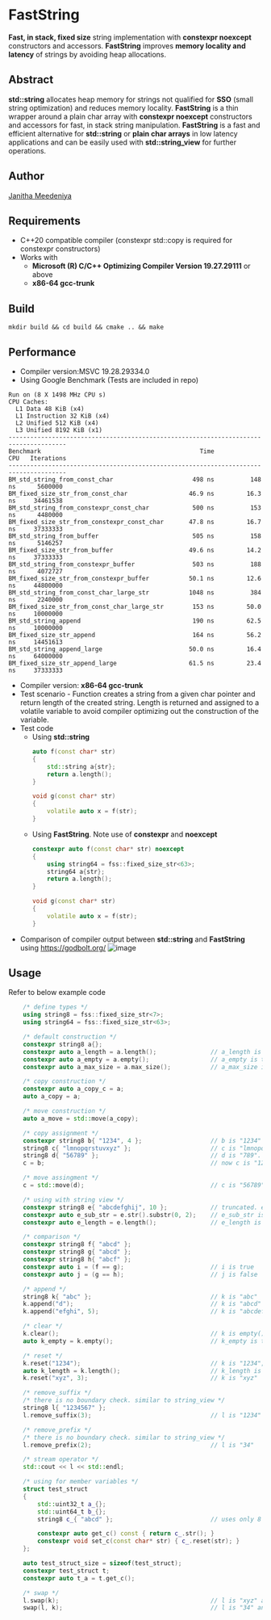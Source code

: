# FastString
**Fast, in stack, fixed size** string implementation with **constexpr noexcept** constructors and accessors. **FastString** improves **memory locality and latency** of strings by avoiding heap allocations.

## Abstract
**std::string** allocates heap memory for strings not qualified for **SSO** (small string optimization) and reduces memory locality. **FastString** is a thin wrapper around a plain char array with **constexpr noexcept** constructors and accessors for fast, in stack string manipulation. **FastString** is a fast and efficient alternative for **std::string** or **plain char arrays** in low latency applications and can be easily used with **std::string_view** for further operations.

## Author
[Janitha Meedeniya](https://www.linkedin.com/in/janitha-meedeniya) 

## Requirements	
* C++20 compatible compiler (constexpr std::copy is required for constexpr constructors)
* Works with 
   * **Microsoft (R) C/C++ Optimizing Compiler Version 19.27.29111** or above
   * **x86-64 gcc-trunk**

## Build
```console
mkdir build && cd build && cmake .. && make
```

## Performance
* Compiler version:MSVC 19.28.29334.0
* Using Google Benchmark (Tests are included in repo)
```console
Run on (8 X 1498 MHz CPU s)
CPU Caches:
  L1 Data 48 KiB (x4)
  L1 Instruction 32 KiB (x4)
  L2 Unified 512 KiB (x4)
  L3 Unified 8192 KiB (x1)
--------------------------------------------------------------------------------------
Benchmark                                            Time             CPU   Iterations
--------------------------------------------------------------------------------------
BM_std_string_from_const_char                      498 ns          148 ns      5600000
BM_fixed_size_str_from_const_char                 46.9 ns         16.3 ns     34461538
BM_std_string_from_constexpr_const_char            500 ns          153 ns      4480000
BM_fixed_size_str_from_constexpr_const_char       47.8 ns         16.7 ns     37333333
BM_std_string_from_buffer                          505 ns          158 ns      5146257
BM_fixed_size_str_from_buffer                     49.6 ns         14.2 ns     37333333
BM_std_string_from_constexpr_buffer                503 ns          188 ns      4072727
BM_fixed_size_str_from_constexpr_buffer           50.1 ns         12.6 ns     44800000
BM_std_string_from_const_char_large_str           1048 ns          384 ns      2240000
BM_fixed_size_str_from_const_char_large_str        153 ns         50.0 ns     10000000
BM_std_string_append                               190 ns         62.5 ns     10000000
BM_fixed_size_str_append                           164 ns         56.2 ns     14451613
BM_std_string_append_large                        50.0 ns         16.4 ns     64000000
BM_fixed_size_str_append_large                    61.5 ns         23.4 ns     37333333
```

* Compiler version: **x86-64 gcc-trunk**
* Test scenario - Function creates a string from a given char pointer and return length of the created string. Length is returned and assigned to a volatile variable to avoid compiler optimizing out the construction of the variable.
* Test code 
    * Using **std::string**
        ```cpp
        auto f(const char* str)
        {
            std::string a{str};
            return a.length();
        }

        void g(const char* str)
        {
            volatile auto x = f(str);
        }
        ```
    * Using **FastString**. Note use of **constexpr** and **noexcept**
        ```cpp
        constexpr auto f(const char* str) noexcept
        {
            using string64 = fss::fixed_size_str<63>;
            string64 a{str};
            return a.length(); 
        }

        void g(const char* str)
        {
            volatile auto x = f(str);
        }
        ```        
* Comparison of compiler output between **std::string** and **FastString** using https://godbolt.org/
	![image](https://github.com/m3janitha/FastString/blob/master/compiler_analysis.jpg)

## Usage
Refer to below example code
```cpp
    /* define types */
    using string8 = fss::fixed_size_str<7>;
    using string64 = fss::fixed_size_str<63>;

    /* default construction */
    constexpr string8 a{};
    constexpr auto a_length = a.length();               // a_length is 0
    constexpr auto a_empty = a.empty();                 // a_empty is true
    constexpr auto a_max_size = a.max_size();           // a_max_size is 7

    /* copy construction */
    constexpr auto a_copy_c = a;
    auto a_copy = a;

    /* move construction */
    auto a_move = std::move(a_copy);

    /* copy assignment */
    constexpr string8 b{ "1234", 4 };                   // b is "1234"
    string8 c{ "lmnopqrstuvxyz" };                      // c is "lmnopqr"
    string8 d{ "56789" };                               // d is "789". rest is truncated.
    c = b;                                              // now c is "1234"

    /* move assingment */
    c = std::move(d);                                   // c is "56789"

    /* using with string view */
    constexpr string8 e{ "abcdefghij", 10 };            // truncated. e is "abcdefg";
    constexpr auto e_sub_str = e.str().substr(0, 2);    // e_sub_str is "ab"
    constexpr auto e_length = e.length();               // e_length is 7

    /* comparison */
    constexpr string8 f{ "abcd" };
    constexpr string8 g{ "abcd" };
    constexpr string8 h{ "abcf" };
    constexpr auto i = (f == g);                        // i is true 
    constexpr auto j = (g == h);                        // j is false

    /* append */
    string8 k{ "abc" };                                 // k is "abc"
    k.append("d");                                      // k is "abcd"
    k.append("efghi", 5);                               // k is "abcdefg". rest is truncated

    /* clear */
    k.clear();                                          // k is empty() ""
    auto k_empty = k.empty();                           // k_empty is true

    /* reset */
    k.reset("1234");                                    // k is "1234";
    auto k_length = k.length();                         // k_length is 4
    k.reset("xyz", 3);                                  // k is "xyz"

    /* remove_suffix */
    /* there is no boundary check. similar to string_view */
    string8 l{ "1234567" };
    l.remove_suffix(3);                                 // l is "1234"

    /* remove_prefix */
    /* there is no boundary check. similar to string_view */
    l.remove_prefix(2);                                 // l is "34"

    /* stream operator */
    std::cout << l << std::endl;

    /* using for member variables */
    struct test_struct
    {
        std::uint32_t a_{};
        std::uint64_t b_{};
        string8 c_{ "abcd" };                           // uses only 8 + 4 bytes in stack

        constexpr auto get_c() const { return c_.str(); }
        constexpr void set_c(const char* str) { c_.reset(str); }
    };

    auto test_struct_size = sizeof(test_struct);
    constexpr test_struct t;
    constexpr auto t_a = t.get_c();

    /* swap */
    l.swap(k);                                          // l is "xyz" and k is "34"
    swap(l, k);                                         // l is "34" and k is "xyz"
```

